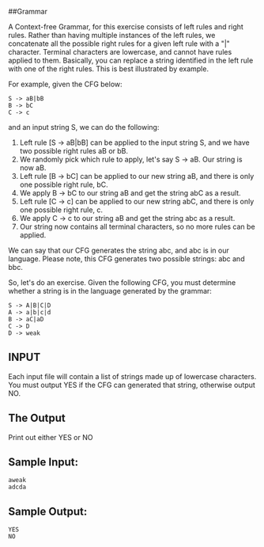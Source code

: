 <!-- RATING: EASY -->
<!-- NAME: GRAMMER EASY -->
##Grammar

A Context-free Grammar, for this exercise consists of left rules and right rules.
Rather than having multiple instances of the left rules, we concatenate all the
possible right rules for a given left rule with a "|" character.  Terminal characters
are lowercase, and cannot have rules applied to them. Basically, you can replace a
string identified in the left rule with one of the right rules. This is best
illustrated by example.

For example, given the CFG below:

	S -> aB|bB
	B -> bC
	C -> c

and an input string S, we can do the following:

1. Left rule [S -> aB|bB] can be applied to the input string S, and we have two possible right rules aB or bB.
2. We randomly pick which rule to apply, let's say S -> aB. Our string is now aB.
3. Left rule [B -> bC] can be applied to our new string aB, and there is only one possible right rule, bC.
4. We apply B -> bC to our string aB and get the string abC as a result. 
5. Left rule [C -> c] can be applied to our new string abC, and there is only one possible right rule, c.
6. We apply C -> c to our string aB and get the string abc as a result.
7. Our string now contains all terminal characters, so no more rules can be applied.

We can say that our CFG generates the string abc, and abc is in our language.
Please note, this CFG generates two possible strings: abc and bbc.

So, let's do an exercise. Given the following CFG, you must determine whether a string
is in the language generated by the grammar:

	S -> A|B|C|D
	A -> a|b|c|d
	B -> aC|aD
	C -> D
	D -> weak

## INPUT

Each input file will contain a list of strings made up of lowercase characters. You must
output YES if the CFG can generated that string, otherwise output NO.

## The Output

Print out either YES or NO

## Sample Input:

	aweak
	adcda

## Sample Output:

	YES
	NO
